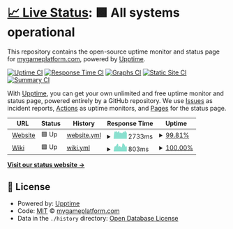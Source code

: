 # [📈 Live Status](https://mygameplatform.github.io/status): <!--live status--> **🟩 All systems operational**

This repository contains the open-source uptime monitor and status page for [mygameplatform.com](https://mygameplatform.com), powered by [Upptime](https://github.com/upptime/upptime).

[![Uptime CI](https://github.com/mygameplatform/status/workflows/Uptime%20CI/badge.svg)](https://github.com/mygameplatform/status/actions?query=workflow%3A%22Uptime+CI%22)
[![Response Time CI](https://github.com/mygameplatform/status/workflows/Response%20Time%20CI/badge.svg)](https://github.com/mygameplatform/status/actions?query=workflow%3A%22Response+Time+CI%22)
[![Graphs CI](https://github.com/mygameplatform/status/workflows/Graphs%20CI/badge.svg)](https://github.com/mygameplatform/status/actions?query=workflow%3A%22Graphs+CI%22)
[![Static Site CI](https://github.com/mygameplatform/status/workflows/Static%20Site%20CI/badge.svg)](https://github.com/mygameplatform/status/actions?query=workflow%3A%22Static+Site+CI%22)
[![Summary CI](https://github.com/mygameplatform/status/workflows/Summary%20CI/badge.svg)](https://github.com/mygameplatform/status/actions?query=workflow%3A%22Summary+CI%22)

With [Upptime](https://upptime.js.org), you can get your own unlimited and free uptime monitor and status page, powered entirely by a GitHub repository. We use [Issues](https://github.com/mygameplatform/status/issues) as incident reports, [Actions](https://github.com/mygameplatform/status/actions) as uptime monitors, and [Pages](https://mygameplatform.github.io/status) for the status page.

<!--start: status pages-->
<!-- This summary is generated by Upptime (https://github.com/upptime/upptime) -->
<!-- Do not edit this manually, your changes will be overwritten -->
<!-- prettier-ignore -->
| URL | Status | History | Response Time | Uptime |
| --- | ------ | ------- | ------------- | ------ |
| <img alt="" src="https://icons.duckduckgo.com/ip3/www.mygameplatform.com.ico" height="13"> [Website](https://www.mygameplatform.com) | 🟩 Up | [website.yml](https://github.com/mygameplatform/status/commits/HEAD/history/website.yml) | <details><summary><img alt="Response time graph" src="./graphs/website/response-time-week.png" height="20"> 2733ms</summary><br><a href="https://status.mygameplatform.com/history/website"><img alt="Response time 2315" src="https://img.shields.io/endpoint?url=https%3A%2F%2Fraw.githubusercontent.com%2Fmygameplatform%2Fstatus%2FHEAD%2Fapi%2Fwebsite%2Fresponse-time.json"></a><br><a href="https://status.mygameplatform.com/history/website"><img alt="24-hour response time 4208" src="https://img.shields.io/endpoint?url=https%3A%2F%2Fraw.githubusercontent.com%2Fmygameplatform%2Fstatus%2FHEAD%2Fapi%2Fwebsite%2Fresponse-time-day.json"></a><br><a href="https://status.mygameplatform.com/history/website"><img alt="7-day response time 2733" src="https://img.shields.io/endpoint?url=https%3A%2F%2Fraw.githubusercontent.com%2Fmygameplatform%2Fstatus%2FHEAD%2Fapi%2Fwebsite%2Fresponse-time-week.json"></a><br><a href="https://status.mygameplatform.com/history/website"><img alt="30-day response time 2889" src="https://img.shields.io/endpoint?url=https%3A%2F%2Fraw.githubusercontent.com%2Fmygameplatform%2Fstatus%2FHEAD%2Fapi%2Fwebsite%2Fresponse-time-month.json"></a><br><a href="https://status.mygameplatform.com/history/website"><img alt="1-year response time 2395" src="https://img.shields.io/endpoint?url=https%3A%2F%2Fraw.githubusercontent.com%2Fmygameplatform%2Fstatus%2FHEAD%2Fapi%2Fwebsite%2Fresponse-time-year.json"></a></details> | <details><summary><a href="https://status.mygameplatform.com/history/website">99.81%</a></summary><a href="https://status.mygameplatform.com/history/website"><img alt="All-time uptime 99.14%" src="https://img.shields.io/endpoint?url=https%3A%2F%2Fraw.githubusercontent.com%2Fmygameplatform%2Fstatus%2FHEAD%2Fapi%2Fwebsite%2Fuptime.json"></a><br><a href="https://status.mygameplatform.com/history/website"><img alt="24-hour uptime 100.00%" src="https://img.shields.io/endpoint?url=https%3A%2F%2Fraw.githubusercontent.com%2Fmygameplatform%2Fstatus%2FHEAD%2Fapi%2Fwebsite%2Fuptime-day.json"></a><br><a href="https://status.mygameplatform.com/history/website"><img alt="7-day uptime 99.81%" src="https://img.shields.io/endpoint?url=https%3A%2F%2Fraw.githubusercontent.com%2Fmygameplatform%2Fstatus%2FHEAD%2Fapi%2Fwebsite%2Fuptime-week.json"></a><br><a href="https://status.mygameplatform.com/history/website"><img alt="30-day uptime 99.89%" src="https://img.shields.io/endpoint?url=https%3A%2F%2Fraw.githubusercontent.com%2Fmygameplatform%2Fstatus%2FHEAD%2Fapi%2Fwebsite%2Fuptime-month.json"></a><br><a href="https://status.mygameplatform.com/history/website"><img alt="1-year uptime 99.67%" src="https://img.shields.io/endpoint?url=https%3A%2F%2Fraw.githubusercontent.com%2Fmygameplatform%2Fstatus%2FHEAD%2Fapi%2Fwebsite%2Fuptime-year.json"></a></details>
| <img alt="" src="https://icons.duckduckgo.com/ip3/wiki.mygameplatform.com.ico" height="13"> [Wiki](https://wiki.mygameplatform.com:1010) | 🟩 Up | [wiki.yml](https://github.com/mygameplatform/status/commits/HEAD/history/wiki.yml) | <details><summary><img alt="Response time graph" src="./graphs/wiki/response-time-week.png" height="20"> 803ms</summary><br><a href="https://status.mygameplatform.com/history/wiki"><img alt="Response time 853" src="https://img.shields.io/endpoint?url=https%3A%2F%2Fraw.githubusercontent.com%2Fmygameplatform%2Fstatus%2FHEAD%2Fapi%2Fwiki%2Fresponse-time.json"></a><br><a href="https://status.mygameplatform.com/history/wiki"><img alt="24-hour response time 1122" src="https://img.shields.io/endpoint?url=https%3A%2F%2Fraw.githubusercontent.com%2Fmygameplatform%2Fstatus%2FHEAD%2Fapi%2Fwiki%2Fresponse-time-day.json"></a><br><a href="https://status.mygameplatform.com/history/wiki"><img alt="7-day response time 803" src="https://img.shields.io/endpoint?url=https%3A%2F%2Fraw.githubusercontent.com%2Fmygameplatform%2Fstatus%2FHEAD%2Fapi%2Fwiki%2Fresponse-time-week.json"></a><br><a href="https://status.mygameplatform.com/history/wiki"><img alt="30-day response time 797" src="https://img.shields.io/endpoint?url=https%3A%2F%2Fraw.githubusercontent.com%2Fmygameplatform%2Fstatus%2FHEAD%2Fapi%2Fwiki%2Fresponse-time-month.json"></a><br><a href="https://status.mygameplatform.com/history/wiki"><img alt="1-year response time 832" src="https://img.shields.io/endpoint?url=https%3A%2F%2Fraw.githubusercontent.com%2Fmygameplatform%2Fstatus%2FHEAD%2Fapi%2Fwiki%2Fresponse-time-year.json"></a></details> | <details><summary><a href="https://status.mygameplatform.com/history/wiki">100.00%</a></summary><a href="https://status.mygameplatform.com/history/wiki"><img alt="All-time uptime 99.27%" src="https://img.shields.io/endpoint?url=https%3A%2F%2Fraw.githubusercontent.com%2Fmygameplatform%2Fstatus%2FHEAD%2Fapi%2Fwiki%2Fuptime.json"></a><br><a href="https://status.mygameplatform.com/history/wiki"><img alt="24-hour uptime 100.00%" src="https://img.shields.io/endpoint?url=https%3A%2F%2Fraw.githubusercontent.com%2Fmygameplatform%2Fstatus%2FHEAD%2Fapi%2Fwiki%2Fuptime-day.json"></a><br><a href="https://status.mygameplatform.com/history/wiki"><img alt="7-day uptime 100.00%" src="https://img.shields.io/endpoint?url=https%3A%2F%2Fraw.githubusercontent.com%2Fmygameplatform%2Fstatus%2FHEAD%2Fapi%2Fwiki%2Fuptime-week.json"></a><br><a href="https://status.mygameplatform.com/history/wiki"><img alt="30-day uptime 100.00%" src="https://img.shields.io/endpoint?url=https%3A%2F%2Fraw.githubusercontent.com%2Fmygameplatform%2Fstatus%2FHEAD%2Fapi%2Fwiki%2Fuptime-month.json"></a><br><a href="https://status.mygameplatform.com/history/wiki"><img alt="1-year uptime 99.99%" src="https://img.shields.io/endpoint?url=https%3A%2F%2Fraw.githubusercontent.com%2Fmygameplatform%2Fstatus%2FHEAD%2Fapi%2Fwiki%2Fuptime-year.json"></a></details>

<!--end: status pages-->

[**Visit our status website →**](https://mygameplatform.github.io/status)

## 📄 License

- Powered by: [Upptime](https://github.com/upptime/upptime)
- Code: [MIT](./LICENSE) © [mygameplatform.com](https://mygameplatform.com)
- Data in the `./history` directory: [Open Database License](https://opendatacommons.org/licenses/odbl/1-0/)
